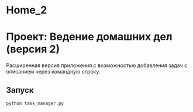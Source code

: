 # Home_2
# Проект: Ведение домашних дел (версия 2)

Расширенная версия приложения с возможностью добавления задач с описанием через командную строку.

## Запуск

```bash
python task_manager.py
